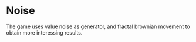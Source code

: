 # Noise

The game uses value noise as generator, and fractal brownian movement to obtain more interessing results.
